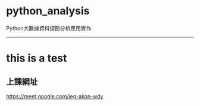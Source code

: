 # python_analysis
Python大數據資料探勘分析應用實作

-------

# this is a test
## 上課網址
https://meet.google.com/ieg-akon-wdy

